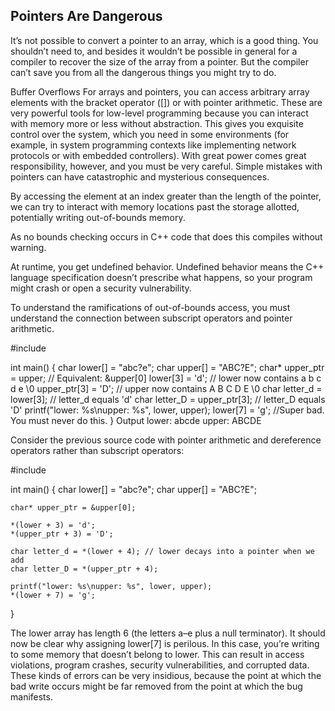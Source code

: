 ## Pointers Are Dangerous
It’s not possible to convert a pointer to an array, which is a good thing. You
shouldn’t need to, and besides it wouldn’t be possible in general for a compiler to recover the size of the array from a pointer. But the compiler can’t save you from all the dangerous things you might try to do.



Buffer Overflows
For arrays and pointers, you can access arbitrary array elements with the
bracket operator ([]) or with pointer arithmetic. These are very powerful
tools for low-level programming because you can interact with memory
more or less without abstraction. This gives you exquisite control over the
system, which you need in some environments (for example, in system programming contexts like implementing network protocols or with embedded controllers). With great power comes great responsibility, however, and you
must be very careful.
Simple mistakes with pointers can have catastrophic and mysterious consequences.

By accessing the element at an index greater than the length of the pointer, we can try to interact with memory locations past the storage allotted, potentially writing out-of-bounds memory.

As no bounds checking occurs in C++ code that does this compiles without warning.

At runtime, you get undefined behavior. Undefined behavior means the
C++ language specification doesn’t prescribe what happens, so your program might crash or open a security vulnerability.

To understand the ramifications of out-of-bounds access, you must understand the connection between subscript operators and pointer arithmetic.

  #include <cstdio>

  int main() {
    char lower[] = "abc?e";
    char upper[] = "ABC?E";
    char* upper_ptr = upper; // Equivalent: &upper[0]
    lower[3] = 'd'; // lower now contains a b c d e \0
    upper_ptr[3] = 'D'; // upper now contains A B C D E \0
    char letter_d = lower[3]; // letter_d equals 'd'
    char letter_D = upper_ptr[3]; // letter_D equals 'D'
    printf("lower: %s\nupper: %s", lower, upper);
    lower[7] = 'g';     //Super bad. You must never do this.
  }
Output
lower: abcde
upper: ABCDE


Consider the previous source code with pointer arithmetic and dereference operators rather than subscript operators:

  #include <cstdio>

  int main() {
    char lower[] = "abc?e";
    char upper[] = "ABC?E";

    char* upper_ptr = &upper[0];

    *(lower + 3) = 'd';
    *(upper_ptr + 3) = 'D';

    char letter_d = *(lower + 4); // lower decays into a pointer when we add
    char letter_D = *(upper_ptr + 4);

    printf("lower: %s\nupper: %s", lower, upper);
    *(lower + 7) = 'g';
  }

The lower array has length 6 (the letters a–e plus a null terminator).
It should now be clear why assigning lower[7] is perilous. In this case,
you’re writing to some memory that doesn’t belong to lower. This can result
in access violations, program crashes, security vulnerabilities, and corrupted
data. These kinds of errors can be very insidious, because the point at which
the bad write occurs might be far removed from the point at which the bug
manifests.
